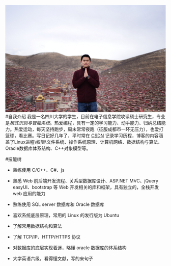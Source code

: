 ![](https://github.com/Apulus/cghSTL/blob/master/profile_img.jpg)  
#自我介绍
我是一名四川大学的学生，目前在电子信息学院攻读硕士研究生，专业是*模式识别与智能系统*。热爱编程，具有一定的学习能力、动手能力、归纳总结能力。热爱运动，每天坚持跑步，周末常常夜跑（征服成都市一环无压力），也爱打篮球，看比赛。写日记好几年了，平时常在 [CSDN](http://blog.csdn.net/chengonghao?viewmode=list "我的博客") 记录学习历程，博客的内容涵盖了Linux进程\权限\文件系统、操作系统原理、计算机网络、数据结构与算法、Oracle数据库体系结构、C++对象模型等。

#技能树
* 熟练使用 C/C++、C#、js

* 熟悉 Web 前后端开发流程、关系型数据库设计、ASP.NET MVC、jQuery easyUI、bootstrap 等 Web 开发相关的库和框架，具有独立的，全栈开发 web 应用的能力

* 熟练使用 SQL server 数据库和 Oracle 数据库

* 喜欢系统底层原理，常用的 Linux 的发行版为 Ubuntu

* 了解常用数据结构和算法

* 了解 TCP/IP、HTTP/HTTPS 协议

* 对数据库的底层实现着迷，略懂 oracle 数据库的体系结构

* 大学英语六级，看得懂文献，写的来句子

